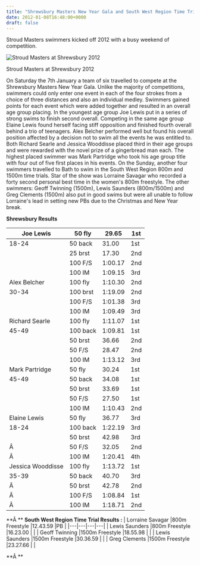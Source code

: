 ```yaml
---
title: "Shrewsbury Masters New Year Gala and South West Region Time Trials"
date: 2012-01-08T16:48:00+0000
draft: false
---
```

Stroud Masters swimmers kicked off 2012 with a busy weekend of competition.



![Stroud Masters at Shrewsbury 2012](/images/2014/12/shrewsbury2012andswregiontt2012.jpg)

 Stroud Masters at Shrewsbury 2012

On Saturday the 7th January a team of six travelled to compete at the Shrewsbury Masters New Year Gala. Unlike the majority of competitions, swimmers could only enter one event in each of the four strokes from a choice of three distances and also an individual medley. Swimmers gained points for each event which were added together and resulted in an overall age group placing. In the youngest age group Joe Lewis put in a series of strong swims to finish second overall. Competing in the same age group Elaine Lewis found herself facing stiff opposition and finished fourth overall behind a trio of teenagers. Alex Belcher performed well but found his overall position affected by a decision not to swim all the events he was entitled to. Both Richard Searle and Jessica Wooddisse placed third in their age groups and were rewarded with the novel prize of a gingerbread man each. The highest placed swimmer was Mark Partridge who took his age group title with four out of five first places in his events. On the Sunday, another four swimmers travelled to Bath to swim in the South West Region 800m and 1500m time trials. Star of the show was Lorraine Savagar who recorded a forty second personal best time in the women's 800m freestyle. The other swimmers: Geoff Twinning (1500m), Lewis Saunders (800m/1500m) and Greg Clements (1500m) also put in good swims but were all unable to follow Lorraine's lead in setting new PBs due to the Christmas and New Year break.

**Shrewsbury Results**



| Joe Lewis |50 fly |29.65 |1st |
|---|---|---|---|
| 18-24 |50 back |31.00 |1st |
|  |25 brst |17.30 |2nd |
|  |100 F/S |1:00.17 |2nd |
|  |100 IM |1:09.15 |3rd |
| Alex Belcher |100 fly |1:10.30 |2nd |
| 30-34 |100 brst |1:19.09 |2nd |
|  |100 F/S |1:01.38 |3rd |
|  |100 IM |1:09.49 |3rd |
| Richard Searle |100 fly |1:11.07 |1st |
| 45-49 |100 back |1:09.81 |1st |
|  |50 brst |36.66 |2nd |
|  |50 F/S |28.47 |2nd |
|  |100 IM |1:13.12 |3rd |
| Mark Partridge |50 fly |30.24 |1st |
| 45-49 |50 back |34.08 |1st |
|  |50 brst |33.69 |1st |
|  |50 F/S |27.50 |1st |
|  |100 IM |1:10.43 |2nd |
| Elaine Lewis |50 fly |36.77 |3rd |
| 18-24 |100 back |1:22.19 |3rd |
|  |50 brst |42.98 |3rd |
| Â  |50 F/S |32.05 |2nd |
| Â  |100 IM |1:20.41 |4th |
| Jessica Wooddisse |100 fly |1:13.72 |1st |
| 35-39 |50 back |40.70 |3rd |
| Â  |50 brst |42.78 |2nd |
| Â  |100 F/S |1:08.84 |1st |
| Â  |100 IM |1:18.71 |2nd |

**Â **
**South West Region Time Trial Results :**
| Lorraine Savagar |800m Freestyle |12.43.59 |PB |
|---|---|---|---|
| Lewis Saunders |800m Freestyle |16.23.00 | |
| Geoff Twinning |1500m Freestyle |18.55.98 | |
| Lewis Saunders |1500m Freestyle |30.36.59 | |
| Greg Clements |1500m Freestyle |23.27.66 | |

**Â **
